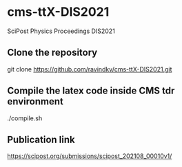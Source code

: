 # cms-ttX-DIS2021
SciPost Physics Proceedings DIS2021
## Clone the repository
git clone https://github.com/ravindkv/cms-ttX-DIS2021.git

## Compile the latex code inside CMS tdr environment 
./compile.sh


## Publication link
https://scipost.org/submissions/scipost_202108_00010v1/
